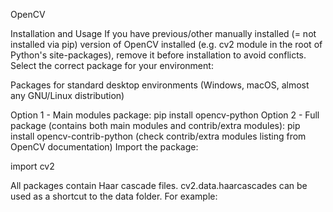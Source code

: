 OpenCV 

Installation and Usage
If you have previous/other manually installed (= not installed via pip) version of OpenCV installed (e.g. cv2 module in the root of Python's site-packages), remove it before installation to avoid conflicts.
Select the correct package for your environment:

Packages for standard desktop environments (Windows, macOS, almost any GNU/Linux distribution)

Option 1 - Main modules package: pip install opencv-python
Option 2 - Full package (contains both main modules and contrib/extra modules): pip install opencv-contrib-python (check contrib/extra modules listing from OpenCV documentation)
Import the package:

import cv2

All packages contain Haar cascade files. cv2.data.haarcascades can be used as a shortcut to the data folder. For example:

